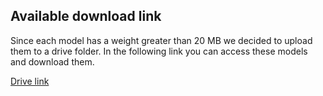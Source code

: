 ## Available download link
Since each model has a weight greater than 20 MB we decided to upload them to a drive folder. In the following link you can access these models and download them.


[Drive link](https://drive.google.com/drive/folders/1Mmc_TpkVCh0C1W5AVpMIVpTwzhyNBFB9?usp=sharing)